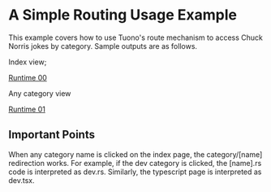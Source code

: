 # A Simple Routing Usage Example

This example covers how to use Tuono's route mechanism to access Chuck Norris jokes by category. Sample outputs are as follows.

Index view;

[Runtime 00](./norris_runtime_01.png)

Any category view

[Runtime 01](./norris_runtime_02.png)

## Important Points

When any category name is clicked on the index page, the category/[name] redirection works. For example, if the dev category is clicked, the [name].rs code is interpreted as dev.rs. Similarly, the typescript page is interpreted as dev.tsx.
